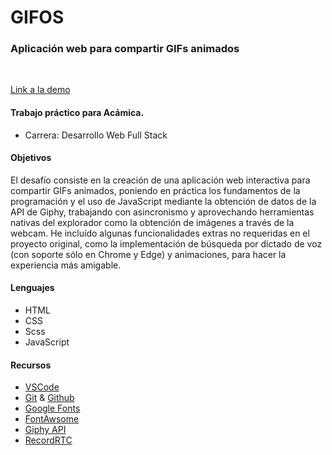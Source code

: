 # GIFOS

### Aplicación web para compartir GIFs animados

<br>

[Link a la demo](https://nazgul.com.ar/gifos/)

#### Trabajo práctico para Acámica.

- Carrera: Desarrollo Web Full Stack

#### Objetivos

El desafío consiste en la creación de una aplicación web interactiva para compartir GIFs animados, poniendo en práctica los fundamentos de la programación y el uso de JavaScript mediante la obtención de datos de la API de Giphy, trabajando con asincronismo y aprovechando herramientas nativas del explorador como la obtención de imágenes a través de la webcam.
He incluído algunas funcionalidades extras no requeridas en el proyecto original, como la implementación de búsqueda por dictado de voz (con soporte sólo en Chrome y Edge) y animaciones, para hacer la experiencia más amigable.

#### Lenguajes

- HTML
- CSS
- Scss
- JavaScript

#### Recursos

- [VSCode](https://code.visualstudio.com/)
- [Git](https://git-scm.com/) & [Github](https://github.com/)
- [Google Fonts](https://fonts.google.com/)
- [FontAwsome](https://fontawesome.com/)
- [Giphy API](https://developers.giphy.com/)
- [RecordRTC](https://recordrtc.org/)

